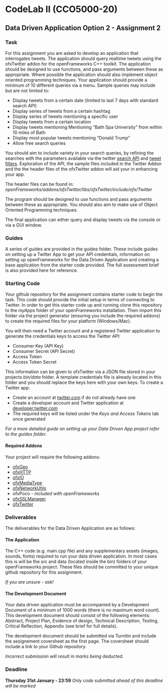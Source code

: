 # CodeLab II (CCO5000-20)
## Data Driven Application Option 2 - Assignment 2

### Task

For this assignment you are asked to develop an application that interrogates tweets. The application should query realtime tweets using the ofxTwitter addon for the openFrameworks  C++ toolkit. The application should be designed to use functions, and pass arguments between these as appropriate. Where possible the application should also implement object oriented programming techniques. Your application should provide a minimum of 10 different queries via a menu. Sample queries may include but are not limited to: 

* Display tweets from a certain date (limited to last 7 days with standard search API)
* Display series of tweets from a certain hashtag
* Display series of tweets mentioning a specific user
* Display tweets from a certain location
* Display tweets mentioning Mentioning “Bath Spa University” from within 10 miles of Bath
* Display most popular tweets mentioning “Donald Trump”
* Allow free search queries

You should aim to include variety in your search queries, by refining the searches with the parameters available via the twitter <a href="https://developer.twitter.com/en/docs/tweets/search/api-reference/get-search-tweets">search API</a> and <a href="https://developer.twitter.com/en/docs/tweets/rules-and-filtering/overview/standard-operators">tweet filters</a>. Exploration of the API, the sample files included in the Twitter Addon and the the header files of the ofxTwitter addon will aid your in enhancing your app.

The header files can be found in: *openFrameworks/addons/ofxTwitter/libs/ofxTwitter/include/ofx/Twitter*

The program should be designed to use functions and pass arguments between these as appropriate. You should also aim to make use of Object Oriented Programming techniques. 

The final application can either query and display tweets via the console or via a GUI window. 

### Guides

A series of guides are provided in the guides folder. These include guides on setting up a Twitter App to get your API credentials, information on setting up openFrameworks for the Data Driven Application and creating a base application from the starter code provided. The full assessment brief is also provided here for reference. 

### Starting Code

Your github repository for the assignment contains starter code to begin the task. This code should provide the initial setup in terms of connecting to Twitter. In order to get this starter code up and running clone this repository to the *myApps* folder of your openFrameworks installation. Then import this folder via the project generator (ensuring you include the required addons) to create the required files for your platform (Windows/Mac). 

You will then need a Twitter account and a registered Twitter application to generate the credentials keys to access the Twitter API:

* Consumer Key (API Key)
* Consumer Secret (API Secret)
* Access Token
* Access Token Secret

This information can be given to ofxTwitter via a JSON file stored in your projects *bin/data* folder. A template credentials file is already located in this folder and you should replace the keys here with your own keys. To create a Twitter app:

* Create an account at [twitter.com](https://twitter.com) if do not already have one
* Create a developer account and Twitter application at [developer.twitter.com](https://developer.twitter.com)
* The required keys will be listed under the *Keys and Access Tokens* tab once generated

*For a more detailed guide on setting up your Data Driven App project refer to the guides folder.*

#### Required Addons

Your project will require the following addons:

* [ofxGeo](https://github.com/bakercp/ofxGeo) 
* [ofxHTTP](https://github.com/bakercp/ofxHTTP)
* [ofxIO](ofxIO)
* [ofxMediaType](https://github.com/bakercp/ofxMediaType)
* [ofxNetworkUtils](https://github.com/bakercp/ofxNetworkUtils)
* ofxPoco - *included with openFrameworks*
* [ofxSSLManager](https://github.com/bakercp/ofxSSLManager)
* [ofxTwitter](https://github.com/bakercp/ofxTwitter)

### Deliverables

The deliverables for the Data Driven Application are as follows:

#### The Application

The C++ code (e.g. main.cpp file) and any supplementary assets (images, sounds, fonts) required to run your data driven application. In most cases this is will be the src and data (located inside the bin) folders of your openFrameworks project. These files should be committed to your unique github repository for this assignment. 

*If you are unsure - ask!*

#### The Development Document 

Your data driven application must be accompanied by a Development Document of a minimum of 1000 words (there is no maximum word count). This development document should consist of the following elements: Abstract, Project Plan, Evidence of design, Technical Description, Testing, Critical Reflection, Appendix (see brief for full details).

The development document should be submitted via Turnitin and include the assignement coversheet as the first page. The coversheet should include a link to your Github repository. 

*Incorrect submission will result in marks being deducted.* 


### Deadline

**Thursday 31st January - 23:59** 
*Only code submitted ahead of this deadline will be marked*